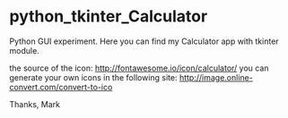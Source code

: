 # python_tkinter_Calculator
Python GUI experiment. Here you can find my Calculator app with tkinter module.

the source of the icon: http://fontawesome.io/icon/calculator/
you can generate your own icons in the following site: http://image.online-convert.com/convert-to-ico

Thanks,
Mark
